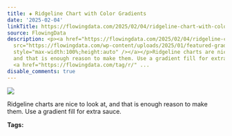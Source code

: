 ```yaml
---
title: ✚ Ridgeline Chart with Color Gradients
date: '2025-02-04'
linkTitle: https://flowingdata.com/2025/02/04/ridgeline-chart-with-color-gradients/
source: FlowingData
description: <p><a href="https://flowingdata.com/2025/02/04/ridgeline-chart-with-color-gradients/"><img
  src="https://flowingdata.com/wp-content/uploads/2025/01/featured-gradient-ridge-750x427.png"
  style="max-width:100%;height:auto" /></a></p>Ridgeline charts are nice to look at,
  and that is enough reason to make them. Use a gradient fill for extra sauce.<p><strong>Tags:</strong>
  <a href="https://flowingdata.com/tag/r/" ...
disable_comments: true
---
```

<p><a href="https://flowingdata.com/2025/02/04/ridgeline-chart-with-color-gradients/"><img src="https://flowingdata.com/wp-content/uploads/2025/01/featured-gradient-ridge-750x427.png" style="max-width:100%;height:auto" /></a></p>Ridgeline charts are nice to look at, and that is enough reason to make them. Use a gradient fill for extra sauce.<p><strong>Tags:</strong> <a href="https://flowingdata.com/tag/r/" ...